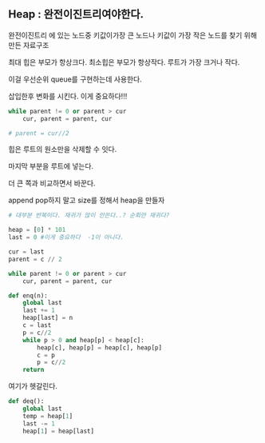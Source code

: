## Heap : 완전이진트리여야한다.

완전이진트리 에 있는 노드중 키값이가장 큰 노드나 키값이 가장 작은 노드를 찾기 위해 만든 자료구조

최대 힙은 부모가 항상크다. 최소힙은 부모가 항상작다. 루트가 가장 크거나 작다.

이걸 우선순위 queue를 구현하는데 사용한다.

삽입한후 변화를 시킨다. 이게 중요하다!!!

```python
while parent != 0 or parent > cur
	cur, parent = parent, cur

# parent = cur//2
```

힙은 루트의 원소만을 삭제할 수 잇다.

마지막 부분을 루트에 넣는다. 

더 큰 쪽과 비교하면서 바꾼다.

append pop하지 말고 size를 정해서 heap을 만들자

```python
# 대부분 반복이다. 재귀가 많이 안쓴다..? 순회만 재귀다?

heap = [0] * 101
last = 0 #이게 중요하다  -1이 아니다.

cur = last
parent = c // 2

while parent != 0 or parent > cur
	cur, parent = parent, cur
```

```python
def enq(n):
	global last
	last += 1
	heap[last] = n
	c = last
	p = c//2
	while p > 0 and heap[p] < heap[c]:
		heap[c], heap[p] = heap[c], heap[p]
		c = p
		p = c//2
	return
```

여기가 헷갈린다.

```python
def deq():
	global last
	temp = heap[1]
	last -= 1
	heap[1] = heap[last]
```
